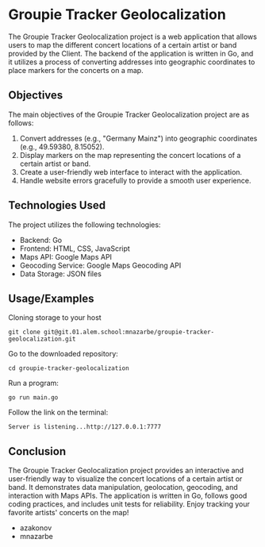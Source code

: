 # Groupie Tracker Geolocalization

The Groupie Tracker Geolocalization project is a web application that allows users to map the different concert locations of a certain artist or band provided by the Client. The backend of the application is written in Go, and it utilizes a process of converting addresses into geographic coordinates to place markers for the concerts on a map. 

## Objectives

The main objectives of the Groupie Tracker Geolocalization project are as follows:

1. Convert addresses (e.g., "Germany Mainz") into geographic coordinates (e.g., 49.59380, 8.15052).
2. Display markers on the map representing the concert locations of a certain artist or band.
3. Create a user-friendly web interface to interact with the application.
4. Handle website errors gracefully to provide a smooth user experience.


## Technologies Used

The project utilizes the following technologies:

- Backend: Go
- Frontend: HTML, CSS, JavaScript
- Maps API: Google Maps API
- Geocoding Service: Google Maps Geocoding API
- Data Storage: JSON files


## Usage/Examples
Cloning storage to your host
```CMD/Terminal 
git clone git@git.01.alem.school:mnazarbe/groupie-tracker-geolocalization.git
```
Go to the downloaded repository:

```CMD/Terminal 
cd groupie-tracker-geolocalization
```
Run a program:
```CMD/Terminal 
go run main.go
```

Follow the link on the terminal:
```CMD/Terminal 
Server is listening...http://127.0.0.1:7777
```

## Conclusion

The Groupie Tracker Geolocalization project provides an interactive and user-friendly way to visualize the concert locations of a certain artist or band. It demonstrates data manipulation, geolocation, geocoding, and interaction with Maps APIs. The application is written in Go, follows good coding practices, and includes unit tests for reliability. Enjoy tracking your favorite artists' concerts on the map!

- azakonov
- mnazarbe
